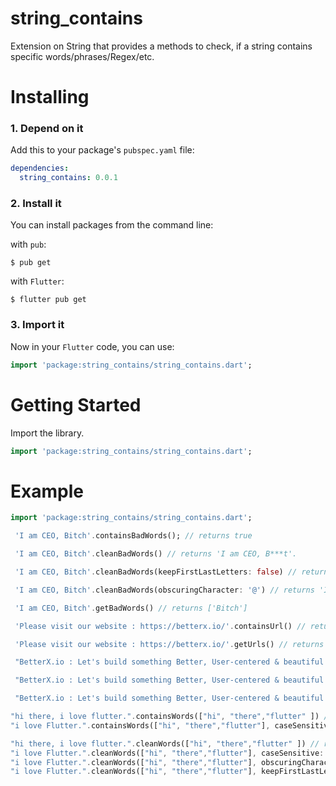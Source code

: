 # string_contains

Extension on String that provides a methods to check, if a string contains specific words/phrases/Regex/etc.

# Installing

### 1. Depend on it

Add this to your package's `pubspec.yaml` file:

```yaml
dependencies:
  string_contains: 0.0.1
```

### 2. Install it

You can install packages from the command line:

with `pub`:

```
$ pub get
```

with `Flutter`:

```
$ flutter pub get
```

### 3. Import it

Now in your `Flutter` code, you can use:

```dart
import 'package:string_contains/string_contains.dart';
```

# Getting Started

Import the library.

```dart
import 'package:string_contains/string_contains.dart';
```

# Example

```dart
import 'package:string_contains/string_contains.dart';
```

```dart
 'I am CEO, Bitch'.containsBadWords(); // returns true

 'I am CEO, Bitch'.cleanBadWords() // returns 'I am CEO, B***t'.

 'I am CEO, Bitch'.cleanBadWords(keepFirstLastLetters: false) // returns 'I am CEO, *****'.

 'I am CEO, Bitch'.cleanBadWords(obscuringCharacter: '@') // returns 'I am CEO, B@@@h'.

 'I am CEO, Bitch'.getBadWords() // returns ['Bitch']

 'Please visit our website : https://betterx.io/'.containsUrl() // returns true

 'Please visit our website : https://betterx.io/'.getUrls() // returns ['https://betterx.io/']

 "BetterX.io : Let's build something Better, User-centered & beautiful together\n for more info contact us at : info@betterx.io".containsEmail() // returns true

 "BetterX.io : Let's build something Better, User-centered & beautiful together\n for more info contact us at : info@betterx.io".getEmails() // returns ['betterx.io']

 "BetterX.io : Let's build something Better, User-centered & beautiful together\n for more info contact us at : info@betterx.io".hideEmails() // returns "BetterX.io : Let's build something Better, User-centered & beautiful together\n for more info contact us at : in**@betterx.io

```

```dart
"hi there, i love flutter.".containsWords(["hi", "there","flutter" ]) // returns true
"i love Flutter.".containsWords(["hi", "there","flutter"], caseSensitive: true) // returns false
```

```dart
"hi there, i love flutter.".cleanWords(["hi", "there","flutter" ]) // returns "**, t***e, i love F*****r."
"i love Flutter.".cleanWords(["hi", "there","flutter"], caseSensitive: true) // returns "i love Flutter."
"i love Flutter.".cleanWords(["hi", "there","flutter"], obscuringCharacter: '#') // returns "i love F#####r."
"i love Flutter.".cleanWords(["hi", "there","flutter"], keepFirstLastLetters: false) // returns "i love *******."
```